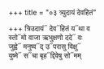 +++
title = "०३ त्र्युदायं देवहितं"

+++
त्रिउदायं᳓ देव᳓हितं य᳓था व  
स्तो᳓मो वाजा ऋभुक्षणो ददे᳓ वः  
जुह्वे᳓ मनुष्व᳓द् उ᳓परासु विक्षु᳓  
युष्मे᳓ स᳓चा बृह᳓द्दिवेषु सो᳓मम्